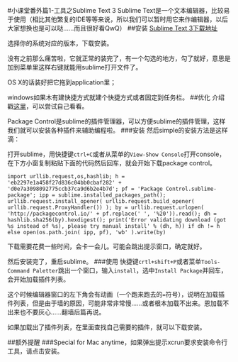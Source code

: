 #小课堂番外篇1-工具之Sublime Text 3
Sublime Text是一个文本编辑器，比较易于使用（相比其他繁复的IDE等等来说，所以我们可以暂时用它来作编辑器，以后大家想换也是可以哒……而且很好看QwQ）
##安装
[Sublime Text 3下载地址](http://www.sublimetext.com/3)

选择你的系统对应的版本，下载安装。

没有之前那么痛苦啦，它就正常的装完了，有一个勾选的地方，勾了就好，意思是加到菜单里这样右键就能用sublime打开文件了。

OS X的话装好把它拖到application里；

windows如果木有建快捷方式就建个快捷方式或者固定到任务栏。
##优化
介绍戳[这里](https://packagecontrol.io/installation)，可以尝试自己看看。

Package Control是sublime的插件管理器，可以方便sublime的插件管理，这样我们就可以安装各种插件来辅助编程啦。
###安装
然后simple的安装方法是这样滴：

打开sublime，用快捷键`ctrl+C`或者从菜单的`View-Show Console`打开console，在下方小窗复制粘贴下面的代码然后回车，就会开始下载package control。
```
import urllib.request,os,hashlib; h = 'eb2297e1a458f27d836c04bb0cbaf282' + 'd0e7a3098092775ccb37ca9d6b2e4b7d'; pf = 'Package Control.sublime-package'; ipp = sublime.installed_packages_path(); urllib.request.install_opener( urllib.request.build_opener( urllib.request.ProxyHandler()) ); by = urllib.request.urlopen( 'http://packagecontrol.io/' + pf.replace(' ', '%20')).read(); dh = hashlib.sha256(by).hexdigest(); print('Error validating download (got %s instead of %s), please try manual install' % (dh, h)) if dh != h else open(os.path.join( ipp, pf), 'wb' ).write(by)
```
下载需要花费一些时间，会卡一会儿。可能会跳出提示窗口，确定就好。

然后安装完了，重启sublime。
###使用
快捷键`crtl+shift+P`或者菜单`Tools-Command Paletter`跳出一个窗口，输入`install`，选中`Install Package`并回车，会开始加载插件列表。

这个时候编辑器窗口的左下角会有动画（一个跑来跑去的`=`符号），说明在加载插件列表，但是由于墙的原因，可能非常非常慢……或者根本加载不出来。恩加载不出来也不要灰心……翻墙后篇再说。

如果加载出了插件列表，在里面查找自己需要的插件，就可以下载安装。

##额外提醒
###Special for Mac
anytime，如果弹出提示xcrun要求安装命令行工具，请点击安装。
